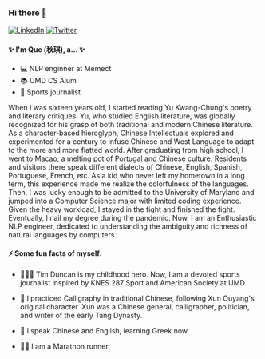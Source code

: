 ### Hi there 👋

[![LinkedIn](https://img.shields.io/badge/LinkedIn-blue?logo=linkedin)](https://www.linkedin.com/in/que-g-28591610b/)
[![Twitter](https://img.shields.io/badge/Twitter-white?logo=twitter)](https://twitter.com/chiuchi31)

#### ✨ I'm Que (秋琪), a... ✨

- 💻 NLP enginner at Memect 
- 📚 UMD CS Alum 
- 📰 Sports journalist

When I was sixteen years old, I started reading Yu Kwang-Chung's poetry and literary critiques. Yu, who studied English literature, was globally recognized for his grasp of both traditional and modern Chinese literature. As a character-based hieroglyph, Chinese Intellectuals explored and experimented for a century to infuse Chinese and West Language to adapt to the more and more flatted world. After graduating from high school, I went to Macao, a melting pot of Portugal and Chinese culture. Residents and visitors there speak different dialects of Chinese, English, Spanish, Portuguese, French, etc. As a kid who never left my hometown in a long term, this experience made me realize the colorfulness of the languages. Then, I was lucky enough to be admitted to the University of Maryland and jumped into a Computer Science major with limited coding experience. Given the heavy workload, I stayed in the fight and finished the fight. Eventually, I nail my degree during the pandemic. Now, I am an Enthusiastic NLP engineer, dedicated to understanding the ambiguity and richness of natural languages by computers.

#### ⚡ Some fun facts of myself: 

- ⛹🏻‍♀️ Tim Duncan is my childhood hero. Now, I am a devoted sports journalist inspired by KNES 287 Sport and American Society at UMD. 

- 🎨 I practiced Calligraphy in traditional Chinese, following Xun Ouyang's original character. Xun was a Chinese general, calligrapher, politician, and writer of the early Tang Dynasty.

- 💬 I speak Chinese and English, learning Greek now.

- 🏃‍♀️ I am a Marathon runner. 



<!--
**floq7/floq7** is a ✨ _special_ ✨ repository because its `README.md` (this file) appears on your GitHub profile.

Here are some ideas to get you started:

- 🔭 I’m currently working on ...
- 🌱 I’m currently learning Greek language
- 👯 I’m looking to collaborate on ...
- 🤔 I’m looking for help with ...
- 💬 Ask me about ...
- 📫 How to reach me: ...
- 😄 Pronouns: ...
- ⚡ Fun fact: ...
-->
